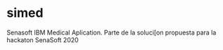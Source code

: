 # simed
Senasoft IBM Medical Aplication. Parte de la soluci[on propuesta para la hackaton SenaSoft 2020
